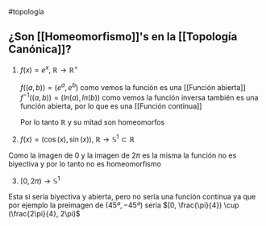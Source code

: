 #topología  

## ¿Son [[Homeomorfismo]]'s en la [[Topología Canónica]]?

1. $f(x)=e^x, \; \mathbb{R} \rightarrow \mathbb{R}^+$
	
	$f((a,b)) = (e^a, e^b)$ como vemos la función es una [[Función abierta]]
	$f^{-1}((a, b)) = (ln(a), ln(b))$ como vemos la función inversa también es una función abierta, por lo que es una [[Función continua]]

	Por lo tanto $\mathbb{R}$ y su mitad son homeomorfos

2. $f(x) = (\cos(x), \sin(x)), \; \mathbb{R} \rightarrow \mathbb{S}^1 \subset \mathbb{R}$

Como la imagen de 0 y la imagen de $2\pi$ es la misma la función no es biyectiva y por lo tanto no es homeomorfismo

3. $[0,2\pi) \rightarrow \mathbb{S}^1$

Esta si sería biyectiva y abierta, pero no sería una función continua ya que por ejemplo la preimagen de $(45º, -45º)$ sería $[0, \frac{\pi}{4}) \cup (\frac{2\pi}{4}, 2\pi)$
